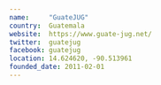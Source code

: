```yaml
---
name:     "GuateJUG"
country:  Guatemala
website:  https://www.guate-jug.net/
twitter:  guatejug
facebook: guatejug
location: 14.624620, -90.513961
founded_date: 2011-02-01
---
```


